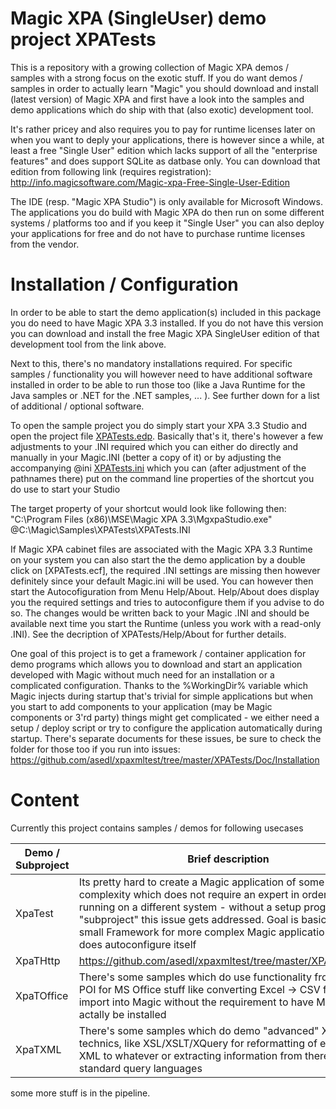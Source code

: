 # Magic XPA (SingleUser) demo project XPATests

This is a repository with a growing collection of Magic XPA demos / samples with a strong focus on the exotic stuff. If you do want demos / samples in order to actually learn "Magic" you should download and install (latest version) of Magic XPA and first have a look into the samples and demo applications which do ship with that (also exotic) development tool.

It's rather pricey and also requires you to pay for runtime licenses later on when you want to deply your applications, there is however since a while, at least a free "Single User" edition which lacks support of all the "enterprise features" and does support SQLite as datbase only. You can download that edition from following link (requires registration):  
<http://info.magicsoftware.com/Magic-xpa-Free-Single-User-Edition>

The IDE (resp. "Magic XPA Studio") is only available for Microsoft Windows. The applications you do build with Magic XPA do then run on some different systems / platforms too and if you keep it "Single User" you can also deploy your applications for free and do not have to purchase runtime licenses from the vendor.

# Installation / Configuration
  
In order to be able to start the demo application(s) included in this package you do need to have Magic XPA 3.3 installed. If you do not have this version you can download and install the free Magic XPA SingleUser edition of that development tool from the link above.

Next to this, there's no mandatory installations required. For specific samples / functionality you will however need to have additional software installed in order to be able to run those too (like a Java Runtime for the Java samples or .NET for the .NET samples, ... ). See further down for a list of additional / optional software.  
  
To open the sample project you do simply start your XPA 3.3 Studio and open the project file [XPATests.edp](/XPATests/XPATests.edp). Basically that's it, there's however a few adjustments to your .INI required which you can either do directly and manually in your Magic.INI (better a copy of it) or by adjusting the accompanying @ini [XPATests.ini](/XPATests/XPATests.ini) which you can (after adjustment of the pathnames there) put on the command line properties of the shortcut you do use to start your Studio  

The target property of your shortcut would look like following then:
"C:\Program Files (x86)\MSE\Magic XPA 3.3\MgxpaStudio.exe" @C:\Magic\Samples\XPATests\XPATests.INI

If Magic XPA cabinet files are associated with the Magic XPA 3.3 Runtime on your system you can also start the the demo application by a double click on [XPATests.ecf], the required .INI settings are missing then however definitely since your default Magic.ini will be used. You can however then start the Autocofiguration from Menu Help/About. Help/About does display you the required settings and tries to autoconfigure them if you advise to do so. The changes would be written back to your Magic .INI and should be available next time you start the Runtime (unless you work with a read-only .INI). See the decription of XPATests/Help/About for further details.  
  
One goal of this project is to get a framework / container application for demo programs which allows you to download and start an application developed with Magic without much need for an installation or a complicated configuration. Thanks to the %WorkingDir% variable which Magic injects during startup that's trivial for simple applications but when you start to add components to your application (may be Magic components or 3'rd party) things might get complicated - we either need a setup / deploy script or try to configure the application automatically during startup. There's separate documents for these issues, be sure to check the folder for those too if you run into issues: https://github.com/asedl/xpaxmltest/tree/master/XPATests/Doc/Installation
  

# Content

Currently this project contains samples / demos for following usecases 

| Demo / Subproject    | Brief description
| -------------------- | ----------------- |
| XpaTest | Its pretty hard to create a Magic application of some complexity which does not require an expert in order to get it running on a different system - without a setup program. In this "subproject" this issue gets addressed. Goal is basically a small Framework for more complex Magic applications which does autoconfigure itself |
| XpaTHttp | https://github.com/asedl/xpaxmltest/tree/master/XPATests/Doc |
| XpaTOffice | There's some samples which do use functionality from Apache POI for MS Office stuff like converting Excel -> CSV for an easy import into Magic without the requirement to have MS Office actally be installed |
| XpaTXML | There's some samples which do demo "advanced" XML technics, like XSL/XSLT/XQuery for reformatting of existing XML to whatever or extracting information from there with standard query languages |  
  
some more stuff is in the pipeline.  



